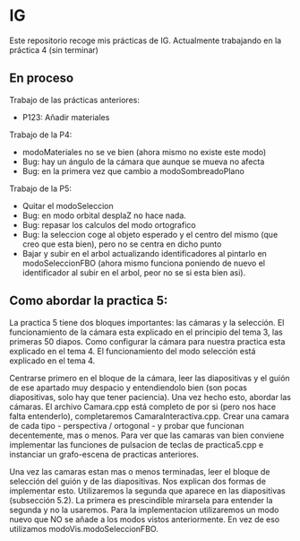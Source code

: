 # IG

Este repositorio recoge mis prácticas de IG. Actualmente trabajando en la práctica 4 (sin terminar)

## En proceso

Trabajo de las prácticas anteriores:
  - P123: Añadir materiales

Trabajo de la P4:
  - modoMateriales no se ve bien (ahora mismo no existe este modo)
  - Bug: hay un ángulo de la cámara que aunque se mueva no afecta
  - Bug: en la primera vez que cambio a modoSombreadoPlano

Trabajo de la P5:
  - Quitar el modoSeleccion
  - Bug: en modo orbital desplaZ no hace nada.
  - Bug: repasar los calculos del modo ortografico
  - Bug: la seleccion coge al objeto esperado y el centro del mismo (que creo que esta bien), pero no se centra en dicho punto
  - Bajar y subir en el arbol actualizando identificadores al pintarlo en modoSeleccionFBO (ahora mismo funciona poniendo de nuevo el identificador al subir en el arbol, peor no se si esta bien asi).

## Como abordar la practica 5:

La practica 5 tiene dos bloques importantes: las cámaras y la selección.
El funcionamiento de la cámara esta explicado en el principio del tema 3, las primeras 50 diapos.
Como configurar la cámara para nuestra practica esta explicado en el tema 4.
El funcionamiento del modo selección está explicado en el tema 4.

Centrarse primero en el bloque de la cámara, leer las diapositivas y el guión de ese apartado muy despacio y entendiendolo bien (son pocas diapositivas, solo hay que tener paciencia). Una vez hecho esto, abordar las cámaras. El archivo Camara.cpp está completo de por si (pero nos hace falta entenderlo), completaremos CamaraInteractiva.cpp.
Crear una camara de cada tipo - perspectiva / ortogonal - y probar que funcionan decentemente, mas o menos. Para ver que las camaras van bien conviene implementar las funciones de pulsacion de teclas de practica5.cpp e instanciar un grafo-escena de practicas anteriores.

Una vez las camaras estan mas o menos terminadas, leer el bloque de selección del guión y de las diapositivas. Nos explican dos formas de implementar esto. Utilizaremos la segunda que aparece en las diapositivas (subsección 5.2). La primera es prescindible mirarsela para entender la segunda y no la usaremos. Para la implementacion utilizaremos un modo nuevo que NO se añade a los modos vistos anteriormente. En vez de eso utilizamos modoVis.modoSeleccionFBO.
